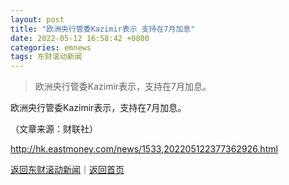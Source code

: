 ```yaml
---
layout: post
title: "欧洲央行管委Kazimir表示 支持在7月加息"
date: 2022-05-12 16:58:42 +0800
categories: emnews
tags: 东财滚动新闻
---
```

> 欧洲央行管委Kazimir表示，支持在7月加息。

<p>欧洲央行管委Kazimir表示，支持在7月加息。 </p><p class="em_media">（文章来源：财联社）</p>

<http://hk.eastmoney.com/news/1533,202205122377362926.html>

[返回东财滚动新闻](//finews.withounder.com/emnews/)｜[返回首页](//finews.withounder.com/)